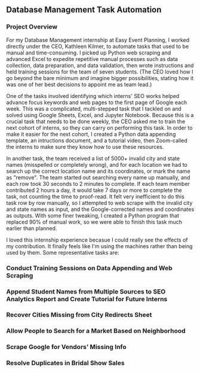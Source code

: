 ## Database Management Task Automation

### Project Overview
For my Database Management internship at Easy Event Planning, I worked directly under the CEO, Kathleen Kilmer, to automate tasks that used to be manual and time-consuming. I picked up Python web scraping and advanced Excel to expedite repetitive manual processes such as data collection, data preparation, and data validation, then wrote instructions and held training sessions for the team of seven students. (The CEO loved how I go beyond the bare minimum and imagine bigger possibilities, stating how it was one of her best decisions to appoint me as team lead.)

One of the tasks involved identifying which interns' SEO works helped advance focus keywords and web pages to the first page of Google each week. This was a complicated, multi-stepped task that I tackled on and solved using Google Sheets, Excel, and Jupyter Notebook. Because this is a crucial task that needs to be done weekly, the CEO asked me to train the next cohort of interns, so they can carry on performing this task. In order to make it easier for the next cohort, I created a Python data appending template, an intructions document, and a tutorial video, then Zoom-called the interns to make sure they know how to use these resources. 

In another task, the team received a list of 5000+ invalid city and state names (misspelled or completely wrong), and for each location we had to search up the correct location name and its coordinates, or mark the name as "remove". The team started out searching every name up manually, and each row took 30 seconds to 2 minutes to complete. If each team member contributed 2 hours a day, it would take 7 days or more to complete the task, not counting the time to proof-read. It felt very inefficient to do this task row by row manually, so I attempted to web scrape with the invalid city and state names as input, and the Google-corrected names and coordinates as outputs. With some finer tweaking, I created a Python program that replaced 90% of manual work, so we were able to finish this task much earlier than planned.

I loved this internship experience becasue I could really see the effects of my contribution. It finally feels like I'm using the machines rather than being used by them. Some representative tasks are:

### Conduct Training Sessions on Data Appending and Web Scraping

### Append Student Names from Multiple Sources to SEO Analytics Report and Create Tutorial for Future Interns

### Recover Cities Missing from City Redirects Sheet

### Allow People to Search for a Market Based on Neighborhood

### Scrape Google for Vendors’ Missing Info

### Resolve Duplicates in Bridal Show Sales
